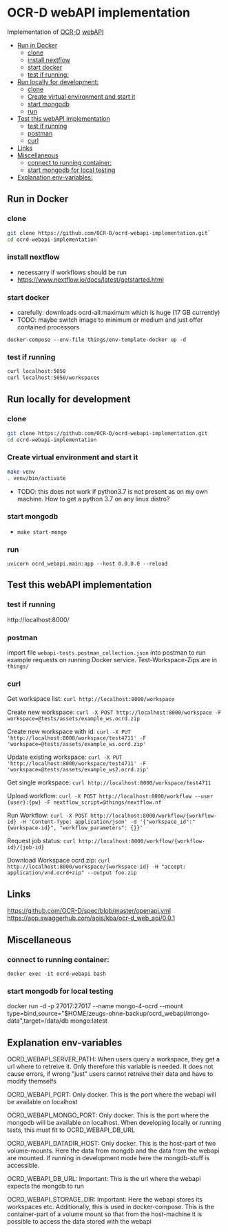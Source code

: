 # OCR-D webAPI implementation

Implementation of [OCR-D](https://ocr-d.de/en/) [webAPI](https://github.com/OCR-D/spec/blob/master/openapi.yml)

[rem]: BEGIN-MARKDOWN-TOC
* [Run in Docker](#run-in-docker)
	* [clone](#clone)
	* [install nextflow](#install-nextflow)
	* [start docker](#start-docker)
	* [test if running:](#test-if-running)
* [Run locally for development:](#run-locally-for-development)
	* [clone](#clone-1)
	* [Create virtual environment and start it](#create-virtual-environment-and-start-it)
	* [start mongodb](#start-mongodb)
	* [run](#run)
* [Test this webAPI implementation](#test-this-webapi-implementation)
	* [test if running](#test-if-running-1)
	* [postman](#postman)
	* [curl](#curl)
* [Links](#links)
* [Miscellaneous](#miscellaneous)
	* [connect to running container:](#connect-to-running-container)
	* [start mongodb for local testing](#start-mongodb-for-local-testing)
* [Explanation env-variables:](#explanation-env-variables)

[rem]: END-MARKDOWN-TOC

## Run in Docker
### clone
```bash
git clone https://github.com/OCR-D/ocrd-webapi-implementation.git`
cd ocrd-webapi-implementation`
```

### install nextflow
- necessarry if workflows should be run
- https://www.nextflow.io/docs/latest/getstarted.html

### start docker
- carefully: downloads ocrd-all:maximum which is huge (17 GB currently)
- TODO: maybe switch image to minimum or medium and just offer contained processors
```
docker-compose --env-file things/env-template-docker up -d
```

### test if running
```bash
curl localhost:5050
curl localhost:5050/workspaces
```

## Run locally for development
### clone
```bash
git clone https://github.com/OCR-D/ocrd-webapi-implementation.git
cd ocrd-webapi-implementation
```


### Create virtual environment and start it
```bash
make venv
. venv/bin/activate
```

- TODO: this does not work if python3.7 is not present as on my own machine. How to get a python
  3.7 on any linux distro?

### start mongodb
- `make start-mongo`

### run
`uvicorn ocrd_webapi.main:app --host 0.0.0.0 --reload`


## Test this webAPI implementation
### test if running
http://localhost:8000/

### postman
import file `webapi-tests.postman_collection.json` into postman to run example requests on running
Docker service. Test-Workspace-Zips are in `things/`

### curl
Get workspace list:
`curl http://localhost:8000/workspace`

Create new workspace:
`curl -X POST http://localhost:8000/workspace -F workspace=@tests/assets/example_ws.ocrd.zip`

Create new workspace with id:
`curl -X PUT 'http://localhost:8000/workspace/test4711' -F 'workspace=@tests/assets/example_ws.ocrd.zip'`

Update existing workspace:
`curl -X PUT 'http://localhost:8000/workspace/test4711' -F 'workspace=@tests/assets/example_ws2.ocrd.zip'`

Get single workspace:
`curl http://localhost:8000/workspace/test4711`

Upload workflow:
`curl -X POST http://localhost:8000/workflow --user {user}:{pw} -F nextflow_script=@things/nextflow.nf`

Run Workflow:
`curl -X POST http://localhost:8000/workflow/{workflow-id} -H 'Content-Type: application/json' -d '{"workspace_id":"{workspace-id}", "workflow_parameters": {}}'`

Request job status:
`curl http://localhost:8000/workflow/{workflow-id}/{job-id}`

Download Workspace ocrd.zip:
`curl http://localhost:8000/workspace/{workspace-id} -H "accept: application/vnd.ocrd+zip" --output foo.zip`

## Links
<https://github.com/OCR-D/spec/blob/master/openapi.yml>
<https://app.swaggerhub.com/apis/kba/ocr-d_web_api/0.0.1>


## Miscellaneous

### connect to running container:
`docker exec -it ocrd-webapi bash`

### start mongodb for local testing
docker run -d -p 27017:27017 --name mongo-4-ocrd --mount type=bind,source="$HOME/zeugs-ohne-backup/ocrd_webapi/mongo-data",target=/data/db  mongo:latest


## Explanation env-variables

OCRD_WEBAPI_SERVER_PATH:
When users query a workspace, they get a url where to retreive it. Only therefore this variable is
needed. It does not cause errors, if wrong "just" users cannot retreive their data and have to
modify themselfs

OCRD_WEBAPI_PORT:
Only docker. This is the port where the webapi will be available on localhost

OCRD_WEBAPI_MONGO_PORT:
Only docker. This is the port where the mongodb will be available on localhost. When developing
locally or running tests, this must fit to OCRD_WEBAPI_DB_URL

OCRD_WEBAPI_DATADIR_HOST:
Only docker. This is the host-part of two volume-mounts. Here the data from mongdb and the data
from the webapi are mounted. If running in development mode here the mongdb-stuff is accessible.

OCRD_WEBAPI_DB_URL:
Important: This is the url where the webapi expects the mongdb to run

OCRD_WEBAPI_STORAGE_DIR:
Important: Here the webapi stores its workspaces etc. Additionally, this is used in docker-compose.
This is the container-part of a volume mount so that from the host-machine it is possible to access
the data stored with the webapi
